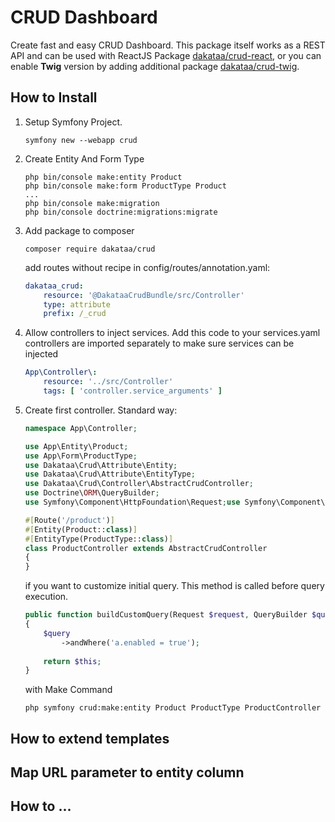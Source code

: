 # CRUD Dashboard
Create fast and easy CRUD Dashboard.
This package itself works as a REST API and can be used
with ReactJS Package [dakataa/crud-react](https://github.com/dakataa/crud-react), or you can enable **Twig** version by adding additional package [dakataa/crud-twig](https://github.com/dakataa/crud-twig).

## How to Install
1. Setup Symfony Project.
	```shell
    symfony new --webapp crud
    ```
2. Create Entity And Form Type
	```shell
	php bin/console make:entity Product
	php bin/console make:form ProductType Product
 	...
	php bin/console make:migration
	php bin/console doctrine:migrations:migrate
    ```
3. Add package to composer
   ```shell
   composer require dakataa/crud
   ```

   add routes without recipe in config/routes/annotation.yaml:
	```yaml
	dakataa_crud:
		resource: '@DakataaCrudBundle/src/Controller'
		type: attribute
		prefix: /_crud
    ```
4. Allow controllers to inject services.
   Add this code to your services.yaml controllers are imported separately to make sure services can be injected
	```yaml
	App\Controller\:
		resource: '../src/Controller'
		tags: [ 'controller.service_arguments' ]
	```

5. Create first controller.
   Standard way:
   ```php
   namespace App\Controller;

   use App\Entity\Product;
   use App\Form\ProductType;
   use Dakataa\Crud\Attribute\Entity;	
   use Dakataa\Crud\Attribute\EntityType;
   use Dakataa\Crud\Controller\AbstractCrudController;
   use Doctrine\ORM\QueryBuilder;
   use Symfony\Component\HttpFoundation\Request;use Symfony\Component\HttpKernel\Exception\NotFoundHttpException;
   
   #[Route('/product')]
   #[Entity(Product::class)]
   #[EntityType(ProductType::class)]
   class ProductController extends AbstractCrudController
   {
   }
   ```

   if you want to customize initial query. This method is called before query execution.

    ```php
    public function buildCustomQuery(Request $request, QueryBuilder $query): AbstractCrudController
    {
        $query
            ->andWhere('a.enabled = true');
			
        return $this;
   }
    ```
 
    with Make Command

    ```shell
    php symfony crud:make:entity Product ProductType ProductController
    ```
 
## How to extend templates

## Map URL parameter to entity column

## How to ...
